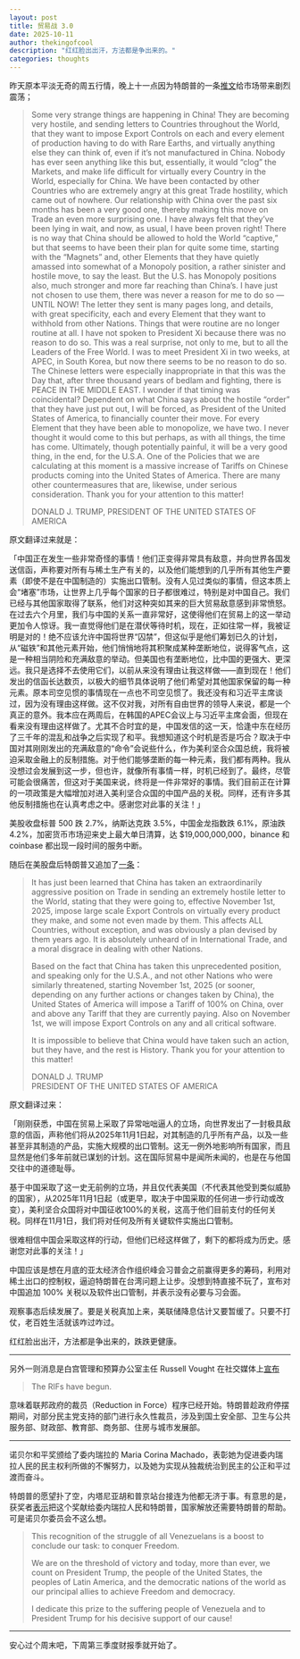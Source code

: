 ```yaml
---
layout: post
title: 贸易战 3.0
date: 2025-10-11
author: thekingofcool
description: "红红脸出出汗，方法都是争出来的。"
categories: thoughts
---
```


昨天原本平淡无奇的周五行情，晚上十一点因为特朗普的一条[推文](https://truthsocial.com/@realDonaldTrump/posts/115350455734003647)给市场带来剧烈震荡；

> Some very strange things are happening in China! They are becoming very hostile, and sending letters to Countries throughout the World, that they want to impose Export Controls on each and every element of production having to do with Rare Earths, and virtually anything else they can think of, even if it’s not manufactured in China. Nobody has ever seen anything like this but, essentially, it would “clog” the Markets, and make life difficult for virtually every Country in the World, especially for China. We have been contacted by other Countries who are extremely angry at this great Trade hostility, which came out of nowhere. Our relationship with China over the past six months has been a very good one, thereby making this move on Trade an even more surprising one. I have always felt that they’ve been lying in wait, and now, as usual, I have been proven right! There is no way that China should be allowed to hold the World “captive,” but that seems to have been their plan for quite some time, starting with the “Magnets” and, other Elements that they have quietly amassed into somewhat of a Monopoly position, a rather sinister and hostile move, to say the least. But the U.S. has Monopoly positions also, much stronger and more far reaching than China’s. I have just not chosen to use them, there was never a reason for me to do so — UNTIL NOW! The letter they sent is many pages long, and details, with great specificity, each and every Element that they want to withhold from other Nations. Things that were routine are no longer routine at all. I have not spoken to President Xi because there was no reason to do so. This was a real surprise, not only to me, but to all the Leaders of the Free World. I was to meet President Xi in two weeks, at APEC, in South Korea, but now there seems to be no reason to do so. The Chinese letters were especially inappropriate in that this was the Day that, after three thousand years of bedlam and fighting, there is PEACE IN THE MIDDLE EAST. I wonder if that timing was coincidental? Dependent on what China says about the hostile “order” that they have just put out, I will be forced, as President of the United States of America, to financially counter their move. For every Element that they have been able to monopolize, we have two. I never thought it would come to this but perhaps, as with all things, the time has come. Ultimately, though potentially painful, it will be a very good thing, in the end, for the U.S.A. One of the Policies that we are calculating at this moment is a massive increase of Tariffs on Chinese products coming into the United States of America. There are many other countermeasures that are, likewise, under serious consideration. Thank you for your attention to this matter!  
> 
> DONALD J. TRUMP, PRESIDENT OF THE UNITED STATES OF AMERICA

原文翻译过来就是：

「中国正在发生一些非常奇怪的事情！他们正变得非常具有敌意，并向世界各国发送信函，声称要对所有与稀土生产有关的，以及他们能想到的几乎所有其他生产要素（即使不是在中国制造的）实施出口管制。没有人见过类似的事情，但这本质上会“堵塞”市场，让世界上几乎每个国家的日子都很难过，特别是对中国自己。我们已经与其他国家取得了联系，他们对这种突如其来的巨大贸易敌意感到非常愤怒。在过去六个月里，我们与中国的关系一直非常好，这使得他们在贸易上的这一举动更加令人惊讶。我一直觉得他们是在潜伏等待时机，现在，正如往常一样，我被证明是对的！绝不应该允许中国将世界“囚禁”，但这似乎是他们筹划已久的计划，从“磁铁”和其他元素开始，他们悄悄地将其积聚成某种垄断地位，说得客气点，这是一种相当阴险和充满敌意的举动。但美国也有垄断地位，比中国的更强大、更深远。我只是选择不去使用它们，以前从来没有理由让我这样做——直到现在！他们发出的信函长达数页，以极大的细节具体说明了他们希望对其他国家保留的每一种元素。原本司空见惯的事情现在一点也不司空见惯了。我还没有和习近平主席谈过，因为没有理由这样做。这不仅对我，对所有自由世界的领导人来说，都是一个真正的意外。我本应在两周后，在韩国的APEC会议上与习近平主席会面，但现在看来没有理由这样做了。尤其不合时宜的是，中国发信的这一天，恰逢中东在经历了三千年的混乱和战争之后实现了和平。我想知道这个时机是否是巧合？取决于中国对其刚刚发出的充满敌意的“命令”会说些什么，作为美利坚合众国总统，我将被迫采取金融上的反制措施。对于他们能够垄断的每一种元素，我们都有两种。我从没想过会发展到这一步，但也许，就像所有事情一样，时机已经到了。最终，尽管可能会很痛苦，但这对于美国来说，终将是一件非常好的事情。我们目前正在计算的一项政策是大幅增加对进入美利坚合众国的中国产品的关税。同样，还有许多其他反制措施也在认真考虑之中。感谢您对此事的关注！」

美股收盘标普 500 跌 2.7%，纳斯达克跌 3.5%，中国金龙指数跌 6.1%，原油跌 4.2%，加密货币市场迎来史上最大单日清算，达 $19,000,000,000，binance 和 coinbase 都出现一段时间的服务中断。

随后在美股盘后特朗普又追加了[一条](https://truthsocial.com/@realDonaldTrump/posts/115351840469973590)：

> It has just been learned that China has taken an extraordinarily aggressive position on Trade in sending an extremely hostile letter to the World, stating that they were going to, effective November 1st, 2025, impose large scale Export Controls on virtually every product they make, and some not even made by them. This affects ALL Countries, without exception, and was obviously a plan devised by them years ago. It is absolutely unheard of in International Trade, and a moral disgrace in dealing with other Nations.
> 
> Based on the fact that China has taken this unprecedented position, and speaking only for the U.S.A., and not other Nations who were similarly threatened, starting November 1st, 2025 (or sooner, depending on any further actions or changes taken by China), the United States of America will impose a Tariff of 100% on China, over and above any Tariff that they are currently paying. Also on November 1st, we will impose Export Controls on any and all critical software.
> 
> It is impossible to believe that China would have taken such an action, but they have, and the rest is History. Thank you for your attention to this matter!
> 
> DONALD J. TRUMP  
> PRESIDENT OF THE UNITED STATES OF AMERICA

原文翻译过来：

「刚刚获悉，中国在贸易上采取了异常咄咄逼人的立场，向世界发出了一封极具敌意的信函，声称他们将从2025年11月1日起，对其制造的几乎所有产品，以及一些甚至非其制造的产品，实施大规模的出口管制。这无一例外地影响所有国家，而且显然是他们多年前就已谋划的计划。这在国际贸易中是闻所未闻的，也是在与他国交往中的道德耻辱。

基于中国采取了这一史无前例的立场，并且仅代表美国（不代表其他受到类似威胁的国家），从2025年11月1日起（或更早，取决于中国采取的任何进一步行动或改变），美利坚合众国将对中国征收100%的关税，这高于他们目前支付的任何关税。同样在11月1日，我们将对任何及所有关键软件实施出口管制。

很难相信中国会采取这样的行动，但他们已经这样做了，剩下的都将成为历史。感谢您对此事的关注！」

中国应该是想在月底的亚太经济合作组织峰会习普会之前赢得更多的筹码，利用对稀土出口的控制权，逼迫特朗普在台湾问题上让步。没想到特直接不玩了，宣布对中国追加 100% 关税以及软件出口管制，并表示没有必要与习会面。

观察事态后续发展了。要是关税真加上来，美联储降息估计又要暂缓了。只要不打仗，老百姓生活就该咋过咋过。

红红脸出出汗，方法都是争出来的，跌跌更健康。

---

另外一则消息是白宫管理和预算办公室主任 Russell Vought 在社交媒体上[宣布](https://x.com/russvought/status/1976686105199268177)

> The RIFs have begun. 

意味着联邦政府的裁员（Reduction in Force）程序已经开始。特朗普趁政府停摆期间，对部分民主党支持的部门进行永久性裁员，涉及到国土安全部、卫生与公共服务部、财政部、教育部、商务部、住房与城市发展部。

---

诺贝尔和平奖颁给了委内瑞拉的 Maria Corina Machado，表彰她为促进委内瑞拉人民的民主权利所做的不懈努力，以及她为实现从独裁统治到民主的公正和平过渡而奋斗。

特朗普的愿望扑了空，内塔尼亚胡和普京站台接连为他都无济于事。有意思的是，获奖者[表示](https://x.com/MariaCorinaYA/status/1976642376119549990)把这个奖献给委内瑞拉人民和特朗普，国家解放还需要特朗普的帮助。可是诺贝尔委员会不这么想。

> This recognition of the struggle of all Venezuelans is a boost to conclude our task: to conquer Freedom. 
> 
> We are on the threshold of victory and today, more than ever, we count on President Trump, the people of the United States, the peoples of Latin America, and the democratic nations of the world as our principal allies to achieve Freedom and democracy. 
> 
> I dedicate this prize to the suffering people of Venezuela and to President Trump for his decisive support of our cause!

---

安心过个周末吧，下周第三季度财报季就开始了。